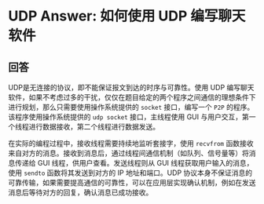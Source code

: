 # UDP Answer: 如何使用 UDP 编写聊天软件

## 回答

UDP是无连接的协议，即不能保证报文到达的时序与可靠性。使用 UDP 编写聊天软件，如果不考虑过多的干扰，仅仅在题目给定的两个程序之间通信的理想条件下进行规划，那么只需要使用操作系统提供的 `socket` 接口，编写一个 `P2P` 的程序。该程序使用操作系统提供的 `udp socket` 接口，主线程使用 GUI 与用户交互，第一个线程进行数据接收，第二个线程进行数据发送。

在实际的编程过程中，接收线程需要持续地监听套接字，使用 `recvfrom` 函数接收来自对方的消息。接收到消息后，通过线程间通信机制（如队列、信号量等）将消息传递给 GUI 线程，供用户查看。发送线程则从 GUI 线程获取用户输入的消息，使用 `sendto` 函数将其发送到对方的 IP 地址和端口。UDP 协议本身不保证消息的可靠传输，如果需要提高通信的可靠性，可以在应用层实现确认机制，例如在发送消息后等待对方的回复，确认消息已成功接收。
